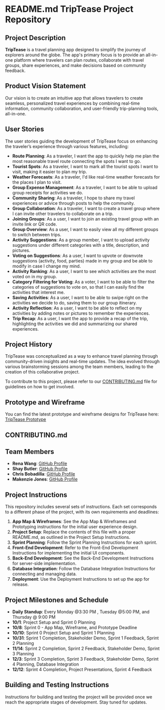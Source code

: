 # README.md TripTease Project Repository

## Project Description
**TripTease** is a travel planning app designed to simplify the journey of explorers around the globe. The app's primary focus is to provide an all-in-one platform where travelers can plan routes, collaborate with travel groups, share experiences, and make decisions based on community feedback.

## Product Vision Statement
Our vision is to create an intuitive app that allows travelers to create seamless, personalized travel experiences by combining real-time information, community collaboration, and user-friendly trip-planning tools, all-in-one.

## User Stories
The user stories guiding the development of TripTease focus on enhancing the traveler’s experience through various features, including:

- **Route Planning**: As a traveler, I want the app to quickly help me plan the most reasonable travel route connecting the spots I want to go.
- **Tourist Spots**: As a traveler, I want to mark all the tourist spots I want to visit, making it easier to plan my trip.
- **Weather Forecasts**: As a traveler, I'd like real-time weather forecasts for the places I plan to visit.
- **Group Expense Management**: As a traveler, I want to be able to upload group receipts for activities we do.
- **Community Sharing**: As a traveler, I hope to share my travel experiences or advice through posts to help the community.
- **Group Collaboration**: As a traveler, I want to create a travel group where I can invite other travelers to collaborate on a trip.
- **Joining Groups**: As a user, I want to join an existing travel group with an invite link or QR code.
- **Group Overview**: As a user, I want to easily view all my different groups to switch between trips.
- **Activity Suggestions**: As a group member, I want to upload activity suggestions under different categories with a title, description, and pictures.
- **Voting on Suggestions**: As a user, I want to upvote or downvote suggestions (activity, food, parties) made in my group and be able to modify in case I change my mind.
- **Activity Ranking**: As a user, I want to see which activities are the most voted on in my group.
- **Category Filtering for Voting**: As a voter, I want to be able to filter the categories of suggestions to vote on, so that I can easily find the activities that interest me.
- **Saving Activities**: As a user, I want to be able to swipe right on the activities we decide to do, saving them to our group itinerary.
- **Activity Reflection**: As a user, I want to be able to reflect on my activities by adding notes or pictures to remember the experiences.
- **Trip Recap**: As a user, I want the app to provide a recap of the trip, highlighting the activities we did and summarizing our shared experiences.

## Project History
TripTease was conceptualized as a way to enhance travel planning through community-driven insights and real-time updates. The idea evolved through various brainstorming sessions among the team members, leading to the creation of this collaborative project.

To contribute to this project, please refer to our [CONTRIBUTING.md](CONTRIBUTING.md) file for guidelines on how to get involved.

## Prototype and Wireframe
You can find the latest prototype and wireframe designs for TripTease here: [TripTease Prototype](https://www.figma.com/team_invite/redeem/fzXSEKN6dldk3lug3zAODf)
## CONTRIBUTING.md
## Team Members
- **Rena Wang**: [GitHub Profile](https://github.com/nomegustaexam)
- **Shay Butler**: [GitHub Profile](https://github.com/hawk-2414)
- **Chris Bobadilla**: [GitHub Profile](https://github.com/chrisbobadilla)
- **Makenzie Jones**: [GitHub Profile](https://github.com/m4kenziejones)

## Project Instructions
This repository includes several sets of instructions. Each set corresponds to a different phase of the project, with its own requirements and deadlines:

1. **App Map & Wireframes**: See the App Map & Wireframes and Prototyping instructions for the initial user experience design.
2. **Project Setup**: Replace the contents of this file with a proper README.md, as outlined in the Project Setup Instructions.
3. **Sprint Planning**: Follow the Sprint Planning Instructions for each sprint.
4. **Front-End Development**: Refer to the Front-End Development Instructions for implementing the initial UI components.
5. **Back-End Development**: See the Back-End Development Instructions for server-side implementation.
6. **Database Integration**: Follow the Database Integration Instructions for connecting and managing data.
7. **Deployment**: Use the Deployment Instructions to set up the app for release.

## Project Milestones and Schedule
- **Daily Standup**: Every Monday @3:30 PM , Tuesday @5:00 PM, and Thursday @ 9:00 PM
- **10/1**: Project Setup and Sprint 0 Planning
- **10/8**: Sprint 0 - App Map, Wireframe, and Prototype Deadline
- **10/10**: Sprint 0 Project Setup and Sprint 1 Planning
- **10/31**: Sprint 1 Completion, Stakeholder Demo, Sprint 1 Feedback, Sprint 2 Planning
- **11/14**: Sprint 2 Completion, Sprint 2 Feedback, Stakeholder Demo, Sprint 3 Planning
- **12/3**: Sprint 3 Completion, Sprint 3 Feedback, Stakeholder Demo, Sprint 4 Planning, Database Integration
- **12/12**: Sprint 4 Completion, Project Presentations, Sprint 4 Feedback

## Building and Testing Instructions
Instructions for building and testing the project will be provided once we reach the appropriate stages of development. Stay tuned for updates.



